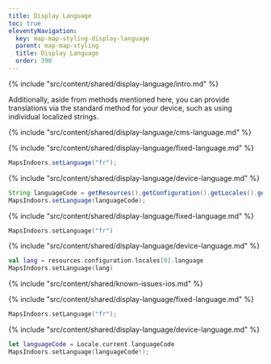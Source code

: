 ```yaml
---
title: Display Language
toc: true
eleventyNavigation:
  key: map-map-styling-display-language
  parent: map-map-styling
  title: Display Language
  order: 390
---
```


<!-- Introduction -->
{% include "src/content/shared/display-language/intro.md" %}

Additionally, aside from methods mentioned here, you can provide translations via the standard method for your device, such as using individual localized strings.

<!-- CMS Language-->
{% include "src/content/shared/display-language/cms-language.md" %}

<mi-tabs>
<mi-tab label="Android - Java" tab-for="android-java"></mi-tab>
<mi-tab label="Android - Kotlin" tab-for="android-kotlin"></mi-tab>
<mi-tab label="iOS" tab-for="ios"></mi-tab>
<mi-tab label="Web" tab-for="web"></mi-tab>
<mi-tab-panel id="android-java">

<!-- Fixed Language -->
{% include "src/content/shared/display-language/fixed-language.md" %}

```java
MapsIndoors.setLanguage("fr");
```

<!-- Device Language -->
{% include "src/content/shared/display-language/device-language.md" %}

```java
String languageCode = getResources().getConfiguration().getLocales().get(0).getLanguage();
MapsIndoors.setLanguage(languageCode);
```

</mi-tab-panel>
<mi-tab-panel id="android-kotlin">

<!-- Fixed Language -->
{% include "src/content/shared/display-language/fixed-language.md" %}

```kotlin
MapsIndoors.setLanguage("fr")
```

<!-- Device Language -->
{% include "src/content/shared/display-language/device-language.md" %}

```kotlin
val lang = resources.configuration.locales[0].language
MapsIndoors.setLanguage(lang)
```

</mi-tab-panel>
<mi-tab-panel id="ios">

<!-- Known Issues -->
{% include "src/content/shared/known-issues-ios.md" %}

<!-- Fixed Language -->
{% include "src/content/shared/display-language/fixed-language.md" %}

```swift
MapsIndoors.setLanguage("fr");
```

<!-- Device Language -->
{% include "src/content/shared/display-language/device-language.md" %}

```swift
let languageCode = Locale.current.languageCode
MapsIndoors.setLanguage(languageCode!);
```


</mi-tab-panel>
<mi-tab-panel id="web">

</mi-tab-panel>
</mi-tabs>
